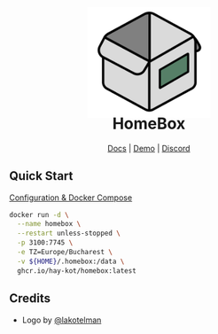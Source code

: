 <div align="center">
  <img src="/docs/docs/assets/img/lilbox.svg" height="200"/>
</div>

<h1 align="center" style="margin-top: -10px"> HomeBox </h1>
<p align="center" style="width: 100;">
   <a href="https://hay-kot.github.io/homebox/">Docs</a>
   |
   <a href="https://homebox.fly.dev">Demo</a>
   |
   <a href="https://discord.gg/tuncmNrE4z">Discord</a>
</p>

## Quick Start

[Configuration & Docker Compose](https://hay-kot.github.io/homebox/quick-start)

```bash
docker run -d \
  --name homebox \
  --restart unless-stopped \
  -p 3100:7745 \
  -e TZ=Europe/Bucharest \
  -v ${HOME}/.homebox:/data \
  ghcr.io/hay-kot/homebox:latest
```

## Credits

- Logo by [@lakotelman](https://github.com/lakotelman)
